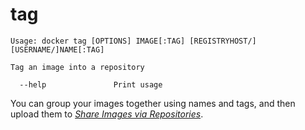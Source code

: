 <!--[metadata]>
+++
title = "tag"
description = "The tag command description and usage"
keywords = ["tag, name, image"]
[menu.main]
parent = "smn_cli"
+++
<![end-metadata]-->

# tag

    Usage: docker tag [OPTIONS] IMAGE[:TAG] [REGISTRYHOST/][USERNAME/]NAME[:TAG]

    Tag an image into a repository

      --help               Print usage

You can group your images together using names and tags, and then upload them
to [*Share Images via Repositories*](../../userguide/dockerrepos.md#contributing-to-docker-hub).
